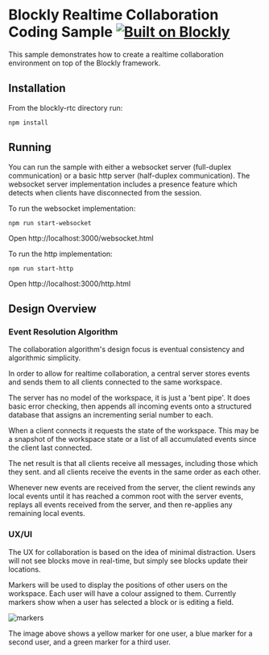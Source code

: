 # Blockly Realtime Collaboration Coding Sample [![Built on Blockly](https://tinyurl.com/built-on-blockly)](https://github.com/google/blockly)
This sample demonstrates how to create a realtime collaboration environment on top of the Blockly framework.

## Installation
From the blockly-rtc directory run:

```npm install```

## Running
You can run the sample with either a websocket server (full-duplex communication) or a basic http server (half-duplex communication). The websocket server implementation includes a presence feature which detects when clients have disconnected from the session.

To run the websocket implementation:

```npm run start-websocket```

Open http://localhost:3000/websocket.html

To run the http implementation:

```npm run start-http```

Open http://localhost:3000/http.html


## Design Overview

### Event Resolution Algorithm

The collaboration algorithm's design focus is eventual consistency and algorithmic simplicity.

In order to allow for realtime collaboration, a central server stores events and sends them to all clients connected to the same workspace.

The server has no model of the workspace, it is just a 'bent pipe'. It does basic error checking, then appends all incoming events onto a structured database that assigns an incrementing serial number to each.

When a client connects it requests the state of the workspace. This may be a snapshot of the workspace state or a list of all accumulated events since the client last connected.

The net result is that all clients receive all messages, including those which they sent.
and all clients receive the events in the same order as each other.

Whenever new events are received from the server, the client rewinds any local events until it has
reached a common root with the server events, replays all events received from the server, and then re-applies any remaining local events.

### UX/UI

The UX for collaboration is based on the idea of minimal distraction. Users will not see blocks move in real-time, but simply see blocks update their locations.

Markers will be used to display the positions of other users on the workspace. Each user will have a colour assigned to them. Currently markers show when a user has selected a block or is editing a field.

![markers](https://github.com/navilperez/blockly-samples/blob/readme/blockly-rtc/markers.png?raw=true)

The image above shows a yellow marker for one user, a blue marker for a second user, and a green marker for a third user.
